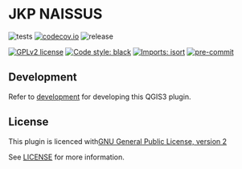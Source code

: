 # JKP NAISSUS
![tests](https://github.com/NMItools/jkp-naissus/workflows/Tests/badge.svg)
[![codecov.io](https://codecov.io/github/NMItools/jkp-naissus/coverage.svg?branch=main)](https://codecov.io/github/NMItools/jkp-naissus?branch=main)
![release](https://github.com/NMItools/jkp-naissus/workflows/Release/badge.svg)

[![GPLv2 license](https://img.shields.io/badge/License-GPLv2-blue.svg)](https://www.gnu.org/licenses/old-licenses/gpl-2.0.en.html)
[![Code style: black](https://img.shields.io/badge/code%20style-black-000000.svg)](https://github.com/psf/black)
[![Imports: isort](https://img.shields.io/badge/%20imports-isort-%231674b1?style=flat&labelColor=ef8336)](https://pycqa.github.io/isort/)
[![pre-commit](https://img.shields.io/badge/pre--commit-enabled-brightgreen?logo=pre-commit&logoColor=white)](https://github.com/pre-commit/pre-commit)

## Development

Refer to [development](docs/development.md) for developing this QGIS3 plugin.

## License
This plugin is licenced with[GNU General Public License, version 2](https://www.gnu.org/licenses/old-licenses/gpl-2.0.en.html)

See [LICENSE](LICENSE) for more information.
